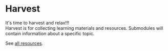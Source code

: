 # Harvest
It's time to harvest and relax!!!  
Harvest is for collecting learning materials and resources.
Submodules will contain information about a specific topic.

See [all resources](https://github.com/easonnie/harvest/blob/master/resources.md).
